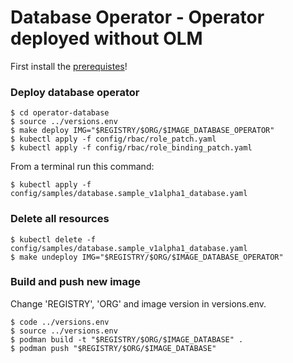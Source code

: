 # Database Operator - Operator deployed without OLM

First install the [prerequistes](Prerequisites.md)!

### Deploy database operator

```
$ cd operator-database
$ source ../versions.env
$ make deploy IMG="$REGISTRY/$ORG/$IMAGE_DATABASE_OPERATOR"
$ kubectl apply -f config/rbac/role_patch.yaml 
$ kubectl apply -f config/rbac/role_binding_patch.yaml 
```

From a terminal run this command:

```
$ kubectl apply -f config/samples/database.sample_v1alpha1_database.yaml
```

### Delete all resources

```
$ kubectl delete -f config/samples/database.sample_v1alpha1_database.yaml
$ make undeploy IMG="$REGISTRY/$ORG/$IMAGE_DATABASE_OPERATOR"
```

### Build and push new image

Change 'REGISTRY', 'ORG' and image version in versions.env.

```
$ code ../versions.env
$ source ../versions.env
$ podman build -t "$REGISTRY/$ORG/$IMAGE_DATABASE" .
$ podman push "$REGISTRY/$ORG/$IMAGE_DATABASE"
```
